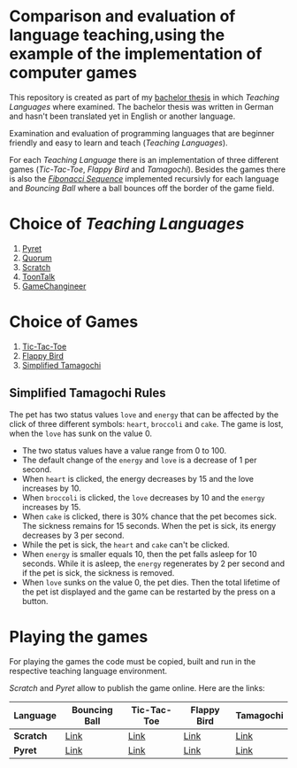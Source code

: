 # Comparison and evaluation of language teaching,using the example of the implementation of computer games
This repository is created as part of my [bachelor thesis](./BA_Bewertung_und_Vergleich_von_Teaching_Languages.pdf) in which *Teaching Languages* where examined.
The bachelor thesis was written in German and hasn't been translated yet in English or another language.

Examination and evaluation of programming languages that are beginner friendly and easy to learn and teach (*Teaching Languages*).

For each *Teaching Language* there is an implementation of three different games (*Tic-Tac-Toe*, *Flappy Bird* and *Tamagochi*).
Besides the games there is also the [*Fibonacci Sequence*](https://en.wikipedia.org/wiki/Fibonacci_number) implemented recursivly for each language and *Bouncing Ball* where a ball bounces off the border of the game field.

# Choice of *Teaching Languages*
1. [Pyret](https://www.pyret.org/)
2. [Quorum](https://quorumlanguage.com/)
3. [Scratch](https://scratch.mit.edu/)
4. [ToonTalk](http://www.toontalk.com/)
5. [GameChangineer](https://gc.ece.vt.edu/)

# Choice of Games
1. [Tic-Tac-Toe](https://en.wikipedia.org/wiki/Tic-tac-toe)
2. [Flappy Bird](https://en.wikipedia.org/wiki/Flappy_Bird)
3. [Simplified Tamagochi](https://en.wikipedia.org/wiki/Tamagotchi)

## Simplified Tamagochi Rules
The pet has two status values ```love``` and ```energy``` that can be affected by the click of three different symbols: `heart`, `broccoli` and `cake`. The game is lost, when the ```love``` has sunk on the value 0.

- The two status values have a value range from 0 to 100.
- The default change of the `energy` and `love` is a decrease of 1 per second.
- When `heart` is clicked, the energy decreases by 15 and the love increases by 10.
- When `broccoli` is clicked, the `love` decreases by 10 and the `energy` increases by 15.
- When `cake` is clicked, there is 30% chance that the pet becomes sick. The sickness remains for 15 seconds. When the pet is sick, its energy decreases by 3 per second.
- While the pet is sick, the `heart` and `cake` can't be clicked.
- When `energy` is smaller equals 10, then the pet falls asleep for 10 seconds. While it is asleep, the `energy` regenerates by 2 per second and if the pet is sick, the sickness is removed.
- When `love` sunks on the value 0, the pet dies. Then the total lifetime of the pet ist displayed and the game can be restarted by the press on a button.

# Playing the games
For playing the games the code must be copied, built and run in the respective teaching language environment.

*Scratch* and *Pyret* allow to publish the game online. Here are the links:

| Language | Bouncing Ball | Tic-Tac-Toe | Flappy Bird | Tamagochi |
| -------- | ------------- | ----------- | ----------- | --------- |
| **Scratch** | [Link](https://scratch.mit.edu/projects/528813158/) | [Link](https://scratch.mit.edu/projects/519645989/) | [Link](https://scratch.mit.edu/projects/520032916/) | [Link](https://scratch.mit.edu/projects/520609677/) |
| **Pyret** | [Link](https://code.pyret.org/editor#share=1WipznC33V05qX1OHLnZyn6NDwFpl06TZ&v=04918ef) | [Link](https://code.pyret.org/editor#share=1BeSqwazyy9H91pUq3UmseWfq06paNx3L&v=04918ef)| [Link](https://code.pyret.org/editor#share=1SfbRBL_GRpyReX8iDa2iyjINMEj6nDyT&v=04918ef) | [Link](https://code.pyret.org/editor#share=1SfbRBL_GRpyReX8iDa2iyjINMEj6nDyT&v=04918ef) |
